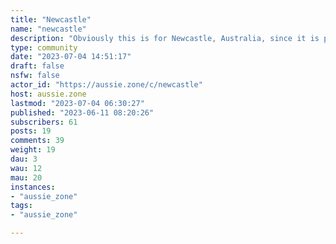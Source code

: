 ```yaml
---
title: "Newcastle" 
name: "newcastle"
description: "Obviously this is for Newcastle, Australia, since it is part of Aussie Zone. We also welcome input from adjoining Lake Macquarie. Keep it clean and don't be mean. "
type: community
date: "2023-07-04 14:51:17"
draft: false
nsfw: false
actor_id: "https://aussie.zone/c/newcastle"
host: aussie.zone
lastmod: "2023-07-04 06:30:27"
published: "2023-06-11 08:20:26"
subscribers: 61
posts: 19
comments: 39
weight: 19
dau: 3
wau: 12
mau: 20
instances:
- "aussie_zone"
tags: 
- "aussie_zone"

---
```

